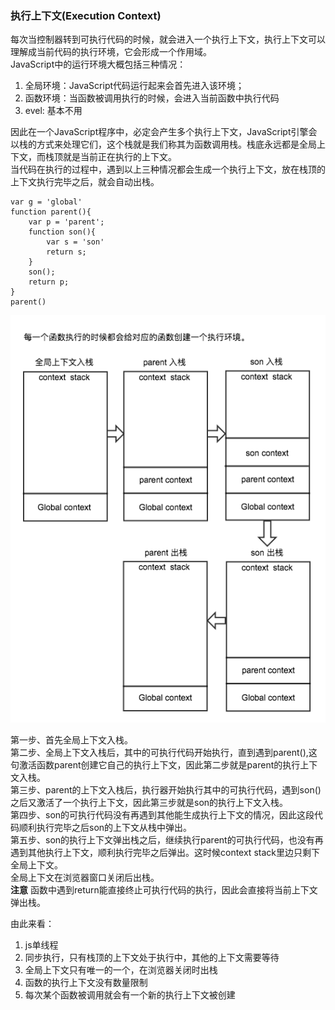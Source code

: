 ### 执行上下文(Execution Context)
每次当控制器转到可执行代码的时候，就会进入一个执行上下文，执行上下文可以理解成当前代码的执行环境，它会形成一个作用域。    
JavaScript中的运行环境大概包括三种情况：    
1) 全局环境：JavaScript代码运行起来会首先进入该环境；
2) 函数环境：当函数被调用执行的时候，会进入当前函数中执行代码
3) evel: 基本不用    

因此在一个JavaScript程序中，必定会产生多个执行上下文，JavaScript引擎会以栈的方式来处理它们，这个栈就是我们称其为函数调用栈。栈底永远都是全局上下文，而栈顶就是当前正在执行的上下文。    
当代码在执行的过程中，遇到以上三种情况都会生成一个执行上下文，放在栈顶的上下文执行完毕之后，就会自动出栈。
```
var g = 'global'
function parent(){
    var p = 'parent';
    function son(){
        var s = 'son'
        return s;
    }
    son();
    return p;
}
parent()
```
![Image text](https://raw.githubusercontent.com/moshen1223/notes/master/image/context.png)    

第一步、首先全局上下文入栈。    
第二步、全局上下文入栈后，其中的可执行代码开始执行，直到遇到parent(),这句激活函数parent创建它自己的执行上下文，因此第二步就是parent的执行上下文入栈。    
第三步、parent的上下文入栈后，执行器开始执行其中的可执行代码，遇到son()之后又激活了一个执行上下文，因此第三步就是son的执行上下文入栈。     
第四步、son的可执行代码没有再遇到其他能生成执行上下文的情况，因此这段代码顺利执行完毕之后son的上下文从栈中弹出。    
第五步、son的执行上下文弹出栈之后，继续执行parent的可执行代码，也没有再遇到其他执行上下文，顺利执行完毕之后弹出。这时候context stack里边只剩下全局上下文。    
全局上下文在浏览器窗口关闭后出栈。    
**注意** 函数中遇到return能直接终止可执行代码的执行，因此会直接将当前上下文弹出栈。     

由此来看：    
1) js单线程
2) 同步执行，只有栈顶的上下文处于执行中，其他的上下文需要等待
3) 全局上下文只有唯一的一个，在浏览器关闭时出栈
4) 函数的执行上下文没有数量限制
5) 每次某个函数被调用就会有一个新的执行上下文被创建

